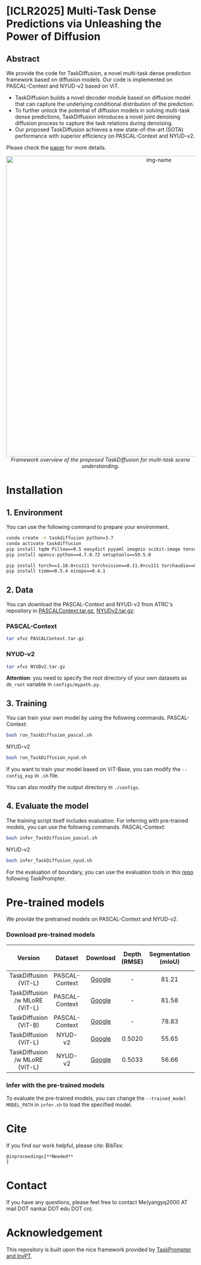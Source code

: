 #  [ICLR2025] Multi-Task Dense Predictions via Unleashing the Power of Diffusion
<!-- 
<p align="center">
  <img src="imgs/demo.gif" alt="demo">
</p> -->

##  Abstract
We provide the code for TaskDiffusion, a novel multi-task dense prediction framework based on diffusion models. Our code is implemented on PASCAL-Context and NYUD-v2 based on ViT.

- TaskDiffusion builds a novel decoder module based on diffusion model that can capture the underlying conditional distribution of the prediction.
- To further unlock the potential of diffusion models in solving multi-task dense predictions, TaskDiffusion introduces a novel joint denoising diffusion process to capture the task relations during denoising.
- Our proposed TaskDiffusion achieves a new state-of-the-art (SOTA) performance with superior efficiency on PASCAL-Context and NYUD-v2. 

Please check the [paper](**Needed**) for more details.
<p align="center">
  <img alt="img-name" src="imgs/pipeline1.png" width="800">
  <br>
    <em>Framework overview of the proposed TaskDiffusion for multi-task scene understanding.</em>
</p>

# Installation

## 1. Environment
You can use the following command to prepare your environment.
```bash
conda create -n taskdiffusion python=3.7
conda activate taskdiffusion
pip install tqdm Pillow==9.5 easydict pyyaml imageio scikit-image tensorboard six
pip install opencv-python==4.7.0.72 setuptools==59.5.0

pip install torch==1.10.0+cu111 torchvision==0.11.0+cu111 torchaudio==0.10.0 -f https://download.pytorch.org/whl/torch_stable.html
pip install timm==0.5.4 einops==0.4.1
```

## 2. Data
You can download the PASCAL-Context and NYUD-v2 from ATRC's repository in [PASCALContext.tar.gz](https://hkustconnect-my.sharepoint.com/:u:/g/personal/hyeae_connect_ust_hk/ER57KyZdEdxPtgMCai7ioV0BXCmAhYzwFftCwkTiMmuM7w?e=2Ex4ab),
[NYUDv2.tar.gz](https://hkustconnect-my.sharepoint.com/:u:/g/personal/hyeae_connect_ust_hk/EZ-2tWIDYSFKk7SCcHRimskBhgecungms4WFa_L-255GrQ?e=6jAt4c):
### PASCAL-Context
```bash
tar xfvz PASCALContext.tar.gz
```
### NYUD-v2
```bash
tar xfvz NYUDv2.tar.gz
```

**Attention**: you need to specify the root directory of your own datasets as ```db_root``` variable in ```configs/mypath.py```.


## 3. Training
You can train your own model by using the following commands.
PASCAL-Context:
```bash
bash run_TaskDiffusion_pascal.sh
```

NYUD-v2
```bash
bash run_TaskDiffusion_nyud.sh
```

If you want to train your model based on ViT-Base, you can modify the ```--config_exp``` in ```.sh``` file.

You can also modify the output directory in ```./configs```.

## 4. Evaluate the model
The training script itself includes evaluation. 
For inferring with pre-trained models, you can use the following commands.
PASCAL-Context:
```bash
bash infer_TaskDiffusion_pascal.sh
```

NYUD-v2
```bash
bash infer_TaskDiffusion_nyud.sh
```

For the evaluation of boundary, you can use the evaluation tools in this [repo](https://github.com/prismformore/Boundary-Detection-Evaluation-Tools) following TaskPrompter.

# Pre-trained models
We provide the pretrained models on PASCAL-Context and NYUD-v2.

### Download pre-trained models
|Version | Dataset | Download | Depth (RMSE) | Segmentation (mIoU) |  Human parsing (mIoU) | Saliency (maxF) | Normals (mErr) | Boundary (odsF) | 
|:-:|:-:|:-:|:-:|:-:|:-:|:-:|:-:|:-:|
| TaskDiffusion (ViT-L)| PASCAL-Context | [Google](**Needed**) | - |81.21 | 69.62 | 84.94 | 13.55 | 74.89 |
| TaskDiffusion /w MLoRE (ViT-L)| PASCAL-Context | [Google](**Needed**) | - |81.58 |  71.30 | 85.05 | 13.43 | 76.07 |
| TaskDiffusion (ViT-B)| PASCAL-Context | [Google](**Needed**) | - | 78.83 | 67.40 | 85.31 | 13.38 | 74.68 |
| TaskDiffusion (ViT-L) | NYUD-v2 | [Google](**Needed**) | 0.5020 | 55.65  | - | - | 18.43 | 78.64 |
| TaskDiffusion /w MLoRE (ViT-L) | NYUD-v2 | [Google](**Needed**) | 0.5033 | 56.66  | - | - | 18.13 | 78.89 |

### Infer with the pre-trained models
To evaluate the pre-trained models, you can change the ```--trained_model MODEL_PATH``` in ```infer.sh``` to load the specified model.

#  Cite
<!-- Please consider :star2: star our project to share with your community if you find this repository helpful! -->
If you find our work helpful, please cite:
BibTex:
```
@inproceedings{**Needed**
}
```

# Contact
If you have any questions, please feel free to contact Me(yangyq2000 AT mail DOT nankai DOT edu DOT cn).

# Acknowledgement
This repository is built upon the nice framework provided by [TaskPrompter and InvPT](https://github.com/prismformore/Multi-Task-Transformer).

